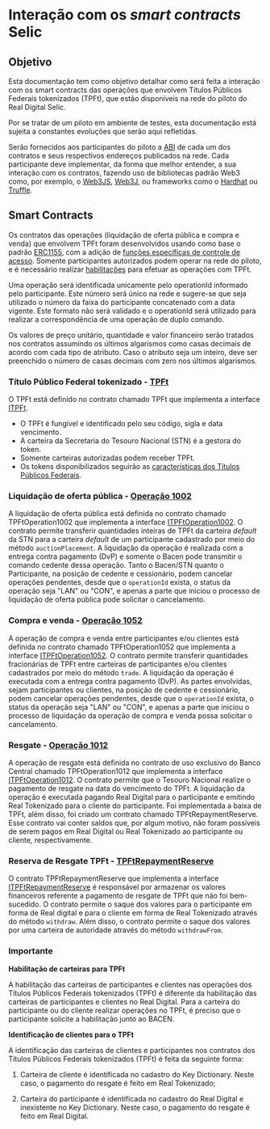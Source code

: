 # Interação com os _smart contracts_ Selic

## Objetivo

Esta documentação tem como objetivo detalhar como será feita a interação com os smart contracts das operações que envolvem Títulos Públicos Federais tokenizados (TPFt), que estão disponíveis na rede do piloto do Real Digital Selic. 

Por se tratar de um piloto em ambiente de testes, esta documentação está sujeita a constantes evoluções que serão aqui refletidas.

Serão fornecidos aos participantes do piloto a [ABI](https://docs.soliditylang.org/en/v0.8.20/abi-spec.html) de cada um dos contratos e seus respectivos endereços publicados na rede. Cada participante deve implementar, da forma que melhor entender, a sua interação com os contratos, fazendo uso de bibliotecas padrão Web3 como, por exemplo, o [Web3JS](https://web3js.readthedocs.io/en/v1.10.0/), [Web3J](https://docs.web3j.io/4.10.0/), ou frameworks como o [Hardhat](https://hardhat.org/) ou [Truffle](https://trufflesuite.com/).


## Smart Contracts
Os contratos das operações (liquidação de oferta pública e compra e venda) que envolvem TPFt foram desenvolvidos usando como base o padrão [ERC1155](https://ethereum.org/pt/developers/docs/standards/tokens/erc-1155/), com a adição de [funções específicas de controle de acesso](./TPFtAccessControl.md). Somente participantes autorizados podem operar na rede do piloto, e é necessário realizar [habilitações](habilitacoes.md) para efetuar as operações com TPFt.


Uma operação será identificada unicamente pelo operationId informado pelo participante. Este número será único na rede e sugere-se que seja utilizado o número da faixa do participante concatenado com a data vigente. Este formato não será validado e o operationId será utilizado para realizar a correspondência de uma operação de duplo comando.

Os valores de preço unitário, quantidade e valor financeiro serão tratados nos contratos assumindo os últimos algarismos como casas decimais de acordo com cada tipo de atributo. Caso o atributo seja um inteiro, deve ser preenchido o número de casas decimais com zero nos últimos algarismos.

### Título Público Federal tokenizado - [TPFt](./ITPFt.md)

O TPFt está definido no contrato chamado TPFt que implementa a interface [ITPFt](./abi/ITPFt.json).

- O TPFt é fungível e identificado pelo seu código, sigla e data vencimento.
- A carteira da Secretaria do Tesouro Nacional (STN) é a gestora do token.
- Somente carteiras autorizadas podem receber TPFt.
- Os tokens disponibilizados seguirão as [características dos Títulos Públicos Federais](https://www.bcb.gov.br/content/estabilidadefinanceira/selic/CaracteristicaTitulos.pdf).

### Liquidação de oferta pública - [Operação 1002](./ITPFtOperation1002.md)

A liquidação de oferta pública está definida no contrato chamado TPFtOperation1002 que implementa a interface [ITPFtOperation1002](./abi/ITPFtOperation1002.json). O contrato permite transferir quantidades inteiras de TPFt da carteira _default_ da STN para a carteira _default_ de um participante cadastrado por meio do método `auctionPlacement`. A liquidação da operação é realizada com a entrega contra pagamento (DvP) e somente o Bacen pode transmitir o comando cedente dessa operação. Tanto o Bacen/STN quanto o Participante, na posição de cedente e cessionário, podem cancelar operações pendentes, desde que o `operationId` exista, o status da operação seja "LAN" ou "CON", e apenas a parte que iniciou o processo de liquidação de oferta pública pode solicitar o cancelamento. 

### Compra e venda - [Operação 1052](./ITPFtOperation1052.md)

A operação de compra e venda entre participantes e/ou clientes está definida no contrato chamado TPFtOperation1052 que implementa a interface [ITPFtOperation1052](./abi/ITPFtOperation1052.json). O contrato permite transferir quantidades fracionárias de TPFt entre carteiras de participantes e/ou clientes cadastrados por meio do método `trade`. A liquidação da operação é executada com a entrega contra pagamento (DvP). As partes envolvidas, sejam participantes ou clientes, na posição de cedente e cessionário, podem cancelar operações pendentes, desde que o `operationId` exista, o status da operação seja "LAN" ou "CON", e apenas a parte que iniciou o processo de liquidação da operação de compra e venda possa solicitar o cancelamento. 

### Resgate - [Operação 1012](./ITPFtOperation1012.md)

A operação de resgate está definida no contrato de uso exclusivo do Banco Central chamado TPFtOperation1012 que implementa a interface [ITPFtOperation1012](./abi/ITPFtOperation1012.json). O contrato permite que o Tesouro Nacional realize o pagamento de resgate na data do vencimento do TPFt. A liquidação da operação é executada pagando Real Digital para o participante e emitindo Real Tokenizado para o cliente do participante. Foi implementada a baixa de TPFt, além disso, foi criado um contrato chamado TPFtRepaymentReserve. Esse contrato vai conter saldos que, por algum motivo, não foram possíveis de serem pagos em Real Digital ou Real Tokenizado ao participante ou cliente, respectivamente.

### Reserva de Resgate TPFt - [TPFtRepaymentReserve](./ITPFtRepaymentReserve.md)

O contrato TPFtRepaymentReserve que implementa a interface [ITPFtRepaymentReserve](./abi/ITPFtRepaymentReserve.json) é responsável por armazenar os valores financeiros referente a pagamento de resgate de TPFt que não foi bem-sucedido. O contrato permite o saque dos valores para o participante em forma de Real digital e para o cliente em forma de Real Tokenizado através do método `withdraw`. Além disso, o contrato permite o saque dos valores por uma carteira de autoridade através do método `withdrawFrom`.

### **Importante**

**Habilitação de carteiras para TPFt**

A habilitação das carteiras de participantes e clientes nas operações dos Títulos Públicos Federais tokenizados (TPFt) é diferente da habilitação das carteiras de participantes e clientes no Real Digital. Para a carteira do participante ou do cliente realizar operações no TPFt, é preciso que o participante solicite a habilitação junto ao BACEN.

**Identificação de clientes para o TPFt**

A identificação das carteiras de clientes e participantes nos contratos dos Títulos Públicos Federais tokenizados (TPFt) é feita da seguinte forma: 

1. Carteira de cliente é identificada no cadastro do Key Dictionary. Neste caso, o pagamento do resgate é feito em Real Tokenizado;

2. Carteira do participante é identificada no cadastro do Real Digital e inexistente no Key Dictionary. Neste caso, o pagamento do resgate é feito em Real Digital.

